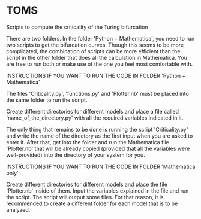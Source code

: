 # TOMS
Scripts to compute the criticality of the Turing bifurcation

There are two folders. In the folder 'Python + Mathematica', you need to run two scripts to get the bifurcation curves. Though this seems to be more complicated, the combination of scripts can be more efficient than the script in the other folder that does all the calculation in Mathematica. You are free to run both or make use of the one you feel most comfortable with.

INSTRUCTIONS IF YOU WANT TO RUN THE CODE IN FOLDER 'Python + Mathematica'

The files 'Criticality.py', 'functions.py' and 'Plotter.nb' must be placed into the same folder to run the script.

Create different directories for different models and place a file called 'name_of_the_directory.py' with all the required variables indicated in it.

The only thing that remains to be done is running the script 'Criticality.py' and write the name of the directory as the first input when you are asked to enter it. After that, get into the folder and run the Mathematica file 'Plotter.nb' that will be already copied (provided that all the variables were well-provided) into the directory of your system for you.

INSTRUCTIONS IF YOU WANT TO RUN THE CODE IN FOLDER 'Mathematica only'

Create different directories for different models and place the file 'Plotter.nb' inside of them. Input the variables explained in the file and run the script. The script will output some files. For that reason, it is recommended to create a different folder for each model that is to be analyzed.